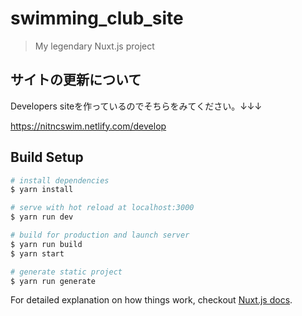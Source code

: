 # swimming_club_site

> My legendary Nuxt.js project

## サイトの更新について

Developers siteを作っているのでそちらをみてください。↓↓↓

https://nitncswim.netlify.com/develop

## Build Setup

``` bash
# install dependencies
$ yarn install

# serve with hot reload at localhost:3000
$ yarn run dev

# build for production and launch server
$ yarn run build
$ yarn start

# generate static project
$ yarn run generate
```

For detailed explanation on how things work, checkout [Nuxt.js docs](https://nuxtjs.org).
